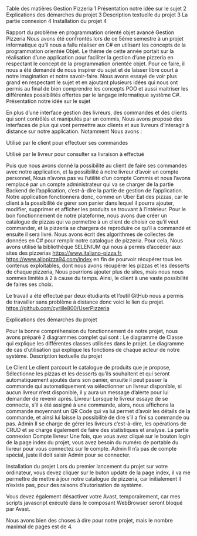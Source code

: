 
Table des matières
Gestion Pizzeria	1
Présentation notre idée sur le sujet	2
Explications des démarches du projet	3
Description textuelle du projet	3
La partie connexion	4
Installation du projet	4



Rapport du problème en programmation orienté objet avancé 
Gestion Pizzeria
Nous avons été confrontés lors de ce 5éme semestre à un projet informatique qu’il nous a fallu réaliser en C# en utilisant les concepts de la programmation orientée Objet.
Le thème de cette année portait sur la réalisation d’une application pour faciliter la gestion d’une pizzeria en respectant le concept de la programmation orientée objet. Pour ce faire, il nous a été demandé de nous inspirer du sujet et de laisser libre court à notre imagination et notre savoir-faire. Nous avons essayé de voir plus grand en respectant le sujet et en ajoutant plusieurs idées qui nous ont permis au final de bien comprendre les concepts POO et aussi maitriser les différentes possibilités offertes par le langage informatique système C#.
Présentation notre idée sur le sujet

En plus d’une interface gestion des livreurs, des commandes et des clients qui sont contrôlés et manipulés par un commis, Nous avons proposé des interfaces de plus qui vont permettre aux clients et aux livreurs d’interagir à distance sur notre application. Notamment Nous avons :  

 
Utilisé par le client pour effectuer ses commandes
 
Utilisé par le livreur pour consulter sa livraison à effectué

Puis que nous avons donné la possibilité au client de faire ses commandes avec notre application, et la possibilité à notre livreur d’avoir un compte personnel, Nous n’avons pas vu l’utilité d’un compte Commis et nous l’avons remplacé par un compte administrateur qui va se charger de la partie Backend de l’application, c’est-à-dire la partie de gestion de l’application. Notre application fonctionnera donc, comme un Uber Eat des pizzas, car le client à la possibilité de gérer son panier dans lequel il pourra ajouter, modifier, supprimer et afficher les produits se trouvant à l’intérieur. Pour le bon fonctionnement de notre plateforme, nous avons due créer un catalogue de pizzas qui va permettre à un client de choisir ce qu’il veut commander, et la pizzeria se chargera de reproduire ce qu’il a commandé et ensuite il sera livré. Nous avons écrit des algorithmes de collectes de données en C# pour remplir notre catalogue de pizzeria. Pour cela, Nous avons utilisé la bibliothèque SELENIUM qui nous à permis d’accéder aux sites des pizzerias https://www.italiano-pizza.fr, https://www.allopizza94.com/index  en fin de pourvoir récupérer tous les contenus exploitables, dont nous avons récupérer les pizzas et les desserts de chaque pizzeria, Nous pourrions ajouter plus de sites, mais nous nous sommes limités à 2 à cause du temps. Ainsi, le client à une vaste possibilité de faires ses choix.

Le travail a été effectué par deux étudiants et l’outil GitHub nous a permis de travailler sans problème à distance donc voici le lien du projet. https://github.com/cyrille800/UserPizzeria



Explications des démarches du projet

Pour la bonne compréhension du fonctionnement de notre projet, nous avons préparé 2 diagrammes complet qui sont : 
Le diagramme de Classe qui explique les différentes classes utilisées dans le projet.
Le diagramme de cas d’utilisation qui explique les fonctions de chaque acteur de notre système.
Description textuelle du projet

Le Client
Le client parcourt le catalogue de produits que je propose, Sélectionne les pizzas et les desserts qu’ils souhaitent et qui seront automatiquement ajoutés dans son panier, ensuite il peut passer la commande qui automatiquement va sélectionner un livreur disponible, si aucun livreur n’est disponible, il y aura un message d’alerte pour lui demander de revenir après.
Livreur
Lorsque le livreur essaye de se connecte, s’il a été assigné à une commande, alors, nous affichons la commande moyennant un QR Code qui va lui permet d’avoir les détails de la commande, et ainsi  lui laisse la possibilité de dire s’il a fini sa commande ou pas.
Admin
Il se charge de gérer les livreurs c’est-à-dire, les opérations de CRUD et se charge également de faire des statistiques et analyse.
La partie connexion
Compte livreur
Une fois, que vous avez cliqué sur le bouton login de la page index du projet, vous avez besoin du numéro de portable du livreur pour vous connectez sur le compte.
	Admin
Il n’a pas de compte spécial, juste il doit saisir Admin pour se connecter. 

Installation du projet
Lors du premier lancement du projet sur votre ordinateur, vous devez cliquer sur le buton update de la page index, il va me permettre de mettre à jour notre catalogue de pizzeria, car initialement il n’existe pas, pour des raisons d’autorisation de système. 
 

Vous devez également désactiver votre Avast, temporairement, car mes scripts javascript exécuté dans le composant WebBrowser seront bloqué par Avast.  

Nous avons bien des choses à dire pour notre projet, mais le nombre maximal de pages est de 4.
